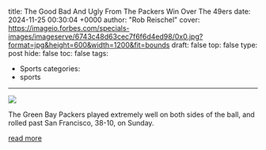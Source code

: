 title: The Good Bad And Ugly From The Packers Win Over The 49ers
date: 2024-11-25 00:30:04 +0000
author: "Rob Reischel"
cover: https://imageio.forbes.com/specials-images/imageserve/6743c48d63cec7f6f6d4ed98/0x0.jpg?format=jpg&height=600&width=1200&fit=bounds
draft: false
top: false
type: post
hide: false
toc: false
tags:
  - Sports
categories:
  - sports
---

![](https://imageio.forbes.com/specials-images/imageserve/6743c48d63cec7f6f6d4ed98/0x0.jpg?format=jpg&height=600&width=1200&fit=bounds)

The Green Bay Packers played extremely well on both sides of the ball, and rolled past San Francisco, 38-10, on Sunday.

[read more](https://www.forbes.com/sites/robreischel/2024/11/24/the-good-bad-and-ugly-from-the-packers-win-over-the-49ers/)
